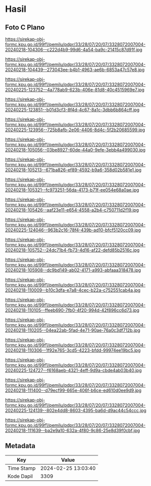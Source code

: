 # Hasil

## Foto C Plano

https://sirekap-obj-formc.kpu.go.id/99f1/pemilu/pdpr/33/28/07/20/07/3328072007004-20240218-104306--c222d4b9-99d6-4a54-ba9c-21415c87d91f.jpg

https://sirekap-obj-formc.kpu.go.id/99f1/pemilu/pdpr/33/28/07/20/07/3328072007004-20240218-104439--273043ee-b4b1-4963-ae6b-6853a47c57e8.jpg

https://sirekap-obj-formc.kpu.go.id/99f1/pemilu/pdpr/33/28/07/20/07/3328072007004-20240225-123752--4a778ab9-623b-406e-81d8-40c4515969e7.jpg

https://sirekap-obj-formc.kpu.go.id/99f1/pemilu/pdpr/33/28/07/20/07/3328072007004-20240225-123851--b01d3cf3-8f4d-4c67-8a1c-3dbb6b864cff.jpg

https://sirekap-obj-formc.kpu.go.id/99f1/pemilu/pdpr/33/28/07/20/07/3328072007004-20240225-123956--725b8afb-2e06-4406-8d4c-5f2b20685599.jpg

https://sirekap-obj-formc.kpu.go.id/99f1/pemilu/pdpr/33/28/07/20/07/3328072007004-20240218-105056--03be8927-60de-44a0-9efe-3ebb4a499030.jpg

https://sirekap-obj-formc.kpu.go.id/99f1/pemilu/pdpr/33/28/07/20/07/3328072007004-20240218-105213--671ba826-ef89-4592-b9a6-358d02b581e1.jpg

https://sirekap-obj-formc.kpu.go.id/99f1/pemilu/pdpr/33/28/07/20/07/3328072007004-20240218-105321--fc973251-56da-4173-b71f-ee054e68a0ae.jpg

https://sirekap-obj-formc.kpu.go.id/99f1/pemilu/pdpr/33/28/07/20/07/3328072007004-20240218-105426--aaf23e11-e654-4558-a2b4-c750711d2f19.jpg

https://sirekap-obj-formc.kpu.go.id/99f1/pemilu/pdpr/33/28/07/20/07/3328072007004-20240225-124046--963b2c16-78f4-439b-ad10-bfcf5120cc09.jpg

https://sirekap-obj-formc.kpu.go.id/99f1/pemilu/pdpr/33/28/07/20/07/3328072007004-20240218-105752--24dc71b4-fb73-4d16-af22-defd85b2516c.jpg

https://sirekap-obj-formc.kpu.go.id/99f1/pemilu/pdpr/33/28/07/20/07/3328072007004-20240218-105908--dc9bd149-ab02-4171-a993-abfaaa318478.jpg

https://sirekap-obj-formc.kpu.go.id/99f1/pemilu/pdpr/33/28/07/20/07/3328072007004-20240218-110009--b10c3dfa-e7a8-4cec-b22a-c752551cab4a.jpg

https://sirekap-obj-formc.kpu.go.id/99f1/pemilu/pdpr/33/28/07/20/07/3328072007004-20240218-110105--ffeeb690-7fb0-4f20-994d-42f896cc6d73.jpg

https://sirekap-obj-formc.kpu.go.id/99f1/pemilu/pdpr/33/28/07/20/07/3328072007004-20240218-110205--04ea22ab-5fad-4e71-90ae-76a0c3df712b.jpg

https://sirekap-obj-formc.kpu.go.id/99f1/pemilu/pdpr/33/28/07/20/07/3328072007004-20240218-110306--1f92e765-3cd5-4223-bfdd-99974ee19bc5.jpg

https://sirekap-obj-formc.kpu.go.id/99f1/pemilu/pdpr/33/28/07/20/07/3328072007004-20240225-124727--f6168aeb-4321-4eff-9d9a-cbde4ab03b40.jpg

https://sirekap-obj-formc.kpu.go.id/99f1/pemilu/pdpr/33/28/07/20/07/3328072007004-20240218-111400--d79ecf99-665e-406f-b6ce-ed610d0ee9d9.jpg

https://sirekap-obj-formc.kpu.go.id/99f1/pemilu/pdpr/33/28/07/20/07/3328072007004-20240225-124139--802e4dd8-8603-4395-ba6d-d9ac44c54ccc.jpg

https://sirekap-obj-formc.kpu.go.id/99f1/pemilu/pdpr/33/28/07/20/07/3328072007004-20240218-111639--ba2e9a10-632a-4f80-9c86-25e8d39f0cbf.jpg


## Metadata

| Key        | Value               |
| ---------- | ------------------- |
| Time Stamp | 2024-02-25 13:03:40 |
| Kode Dapil | 3309                |



